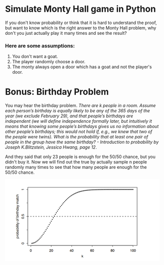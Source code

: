 # Simulate Monty Hall game in Python
If you don't know probability or think that it is hard to understand the proof, but want to know which is the right answer to the Monty Hall problem, 
why don't you just actually play it many times and see the result?

### Here are some assumptions:
1. You don't want a goat.
1. The player randomly choose a door.
2. The monty always open a door which has a goat and not the player's door.

# Bonus: Birthday Problem

You may hear the birthday problem.
*There are k people in a room. Assume each person’s birthday is equally likely to be any of the 365 days of the year (we exclude February 29), and that people’s birthdays are independent (we will define independence formally later, but intuitively it means that knowing some people’s birthdays gives us no information about other people’s birthdays; this would not hold if, e.g., we knew that two of the people were twins). What is the probability that at least one pair of people in the group have the same birthday? - Introduction to probability by Joseph K.Blitzstein, Jessica Hwang, page 12*.

And they said that only 23 people is enough for the 50/50 chance, but you didn't buy it. Now we will find out the true by actually sample n people randomly many times to see that how many people are enough for the 50/50 chance.

![Number of people and probability of a birthday match.](./images/birthday_problem.png)

